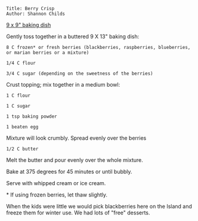 ~~~ recipe-info
Title: Berry Crisp
Author: Shannon Childs
~~~

[9 x 9" baking dish](#categories.0=Desserts&id=recipes-BerryCrisp&scale=0.75)

Gently toss together in a buttered 9 X 13" baking dish:

~~~ recipe-ingredients
8 C frozen* or fresh berries (blackberries, raspberries, blueberries, or marian berries or a mixture)

1/4 C flour

3/4 C sugar (depending on the sweetness of the berries)
~~~

Crust topping; mix together in a medium bowl:

~~~ recipe-ingredients
1 C flour

1 C sugar

1 tsp baking powder

1 beaten egg
~~~

Mixture will look crumbly. Spread evenly over the berries

~~~ recipe-ingredients
1/2 C butter
~~~

Melt the butter and pour evenly over the whole mixture.

Bake at 375 degrees for 45 minutes or until bubbly.

Serve with whipped cream or ice cream.

\* If using frozen berries, let thaw slightly.

When the kids were little we would pick blackberries here on the Island and freeze them for winter
use. We had lots of "free" desserts.
